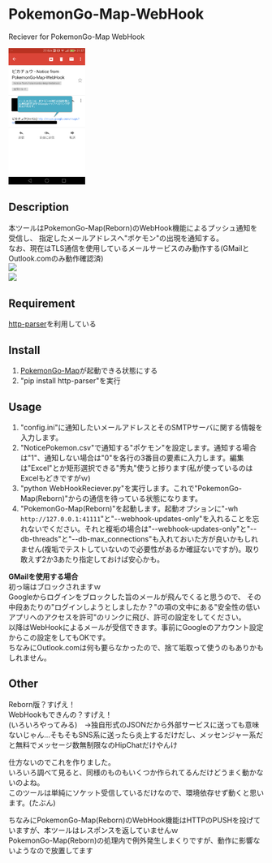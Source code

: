# PokemonGo-Map-WebHook
Reciever for PokemonGo-Map WebHook  

<img src="images/demo01.png" width="30%">

## Description
本ツールはPokemonGo-Map(Reborn)のWebHook機能によるプッシュ通知を受信し、
指定したメールアドレスへ"ポケモン"の出現を通知する。  
なお、現在はTLS通信を使用しているメールサービスのみ動作する(GMailとOutlook.comのみ動作確認済)  
![ ]()  
![ ]()  
## Requirement
[http-parser](https://pypi.python.org/pypi/http-parser/ "http-parser")を利用している
  
  
## Install
1. [PokemonGo-Map](https://github.com/PokemonGoMap/PokemonGo-Map "PokemonGo-Map")が起動できる状態にする  
2. "pip install http-parser"を実行  
  
  
## Usage
1. "config.ini"に通知したいメールアドレスとそのSMTPサーバに関する情報を入力します。  
2. "NoticePokemon.csv"で通知する"ポケモン"を設定します。通知する場合は"1"、通知しない場合は"0"を各行の3番目の要素に入力します。編集は"Excel"とか矩形選択できる"秀丸"使うと捗ります(私が使っているのはExcelもどきですがｗ)  
3. "python WebHookReciever.py"を実行します。これで"PokemonGo-Map(Reborn)"からの通信を待っている状態になります。  
4. "PokemonGo-Map(Reborn)"を起動します。起動オプションに"-wh `http://127.0.0.1:41111`"と"--webhook-updates-only"を入れることを忘れないでください。それと複垢の場合は"--webhook-updates-only"と"--db-threads"と"--db-max_connections"も入れておいた方が良いかもしれません(複垢でテストしていないので必要性があるか確証ないですが)。取り敢えず2か3あたり指定しておけば安心かも。  
  
  
**GMailを使用する場合**  
初っ端はブロックされますｗ  
Googleからログインをブロックした旨のメールが飛んでくると思うので、
その中段あたりの"ログインしようとしましたか？"の項の文中にある"安全性の低いアプリへのアクセスを許可"のリンクに飛び、許可の設定をしてください。  
以降はWebHookによるメールが受信できます。事前にGoogleのアカウント設定からこの設定をしてもOKです。  
ちなみにOutlook.comは何も要らなかったので、捨て垢取って使うのもありかもしれません。
  
  
## Other
Reborn版？すげえ！  
WebHookもできんの？すげえ！  
(いろいろやってみる)　→独自形式のJSONだから外部サービスに送っても意味ないじゃん…そもそもSNS系に送ったら炎上するだけだし、メッセンジャー系だと無料でメッセージ数無制限なのHipChatだけやんけ  
  
仕方ないのでこれを作りました。  
いろいろ調べて見ると、同様のものもいくつか作られてるんだけどうまく動かないのよね。  
このツールは単純にソケット受信しているだけなので、環境依存せず動くと思います。(たぶん)  
  
ちなみにPokemonGo-Map(Reborn)のWebHook機能はHTTPのPUSHを投げていますが、本ツールはレスポンスを返していませんｗ  
PokemonGo-Map(Reborn)の処理内で例外発生しまくりですが、動作に影響ないようなので放置してます


